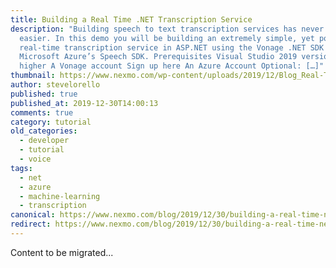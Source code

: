 ```yaml
---
title: Building a Real Time .NET Transcription Service
description: "Building speech to text transcription services has never been
  easier. In this demo you will be building an extremely simple, yet powerful,
  real-time transcription service in ASP.NET using the Vonage .NET SDK and
  Microsoft Azure’s Speech SDK. Prerequisites Visual Studio 2019 version 16.3 or
  higher A Vonage account Sign up here An Azure Account Optional: […]"
thumbnail: https://www.nexmo.com/wp-content/uploads/2019/12/Blog_Real-Time_NET-Transcription_1200x600-1.png
author: stevelorello
published: true
published_at: 2019-12-30T14:00:13
comments: true
category: tutorial
old_categories:
  - developer
  - tutorial
  - voice
tags:
  - net
  - azure
  - machine-learning
  - transcription
canonical: https://www.nexmo.com/blog/2019/12/30/building-a-real-time-net-transcription-service-dr
redirect: https://www.nexmo.com/blog/2019/12/30/building-a-real-time-net-transcription-service-dr
---
```

Content to be migrated...
